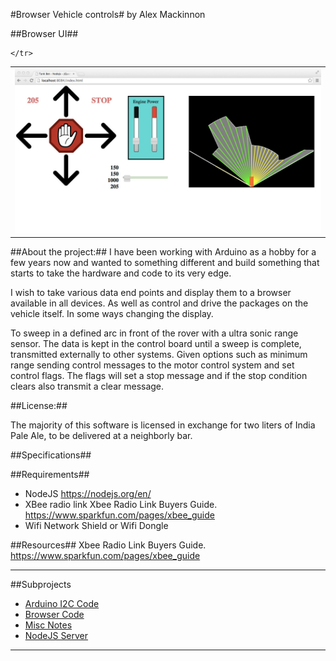 #Browser Vehicle controls#
by Alex Mackinnon



##Browser UI##
<table>
	<tr>	
		<td colspan="2"><img src="https://raw.githubusercontent.com/alexmac131/NodeXBeeRover/master/images/nodeRoverControls.jpg"></td>
		
		
	</tr>
</table>

##About the project:##
I have been working with Arduino as a hobby for a few years now and wanted to something different and build something that starts to take the hardware and code to its very edge. 

I wish to take various data end points and display them to a browser available in all devices.  As well as control and drive the packages on the vehicle itself. In some ways changing the display.

To sweep in a defined arc in front of the rover with a ultra sonic range sensor.  The data is kept in the control board until a sweep is complete, transmitted externally to other systems. Given options such as minimum range sending control messages to the motor control system and set control flags.  The flags will set a stop message and if the stop condition clears also transmit a clear message.


##License:##

The majority of this software is licensed in exchange for two liters
of India Pale Ale, to be delivered at a neighborly bar.

##Specifications##



##Requirements##
* NodeJS
  https://nodejs.org/en/
* XBee radio link 
Xbee Radio Link Buyers Guide. 
https://www.sparkfun.com/pages/xbee_guide
* Wifi Network Shield or Wifi Dongle

##Resources##
Xbee Radio Link Buyers Guide. 
https://www.sparkfun.com/pages/xbee_guide



___
##Subprojects

+ [Arduino I2C Code](https://github.com/alexmac131/rover2016/tree/master/arduinoCode)
+ [Browser Code](https://github.com/alexmac131/rover2016/tree/master/browserCode)
+ [Misc Notes](https://github.com/alexmac131/rover2016/tree/master/documentation)
+ [NodeJS Server](https://github.com/alexmac131/rover2016/tree/master/nodeJSServer)

---


